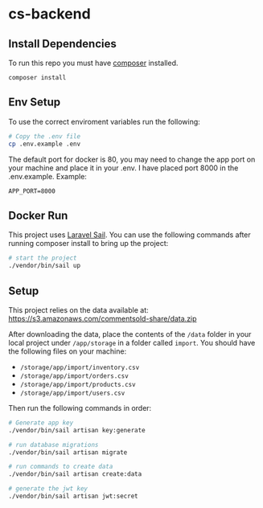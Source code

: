 # cs-backend

## Install Dependencies

To run this repo you must have [composer](https://getcomposer.org/) installed.

```
composer install
```

## Env Setup

To use the correct enviroment variables run the following:

```bash
# Copy the .env file
cp .env.example .env
```

The default port for docker is 80, you may need to change the app port on your machine and place it in your .env. I have placed port 8000 in the .env.example. Example:

```
APP_PORT=8000
```

## Docker Run

This project uses [Laravel Sail](https://laravel.com/docs/8.x/sail). You can use the following commands after running composer install to bring up the project:
```bash
# start the project
./vendor/bin/sail up
```

## Setup

This project relies on the data available at: https://s3.amazonaws.com/commentsold-share/data.zip

After downloading the data, place the contents of the `/data` folder in your local project under `/app/storage` in a folder called `import`. You should have the following files on your machine:

- `/storage/app/import/inventory.csv`
- `/storage/app/import/orders.csv`
- `/storage/app/import/products.csv`
- `/storage/app/import/users.csv`


Then run the following commands in order:

```bash
# Generate app key
./vendor/bin/sail artisan key:generate

# run database migrations
./vendor/bin/sail artisan migrate

# run commands to create data
./vendor/bin/sail artisan create:data

# generate the jwt key
./vendor/bin/sail artisan jwt:secret
```
